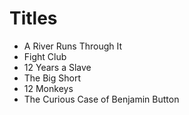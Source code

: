 
# Titles

- A River Runs Through It
- Fight Club
- 12 Years a Slave
- The Big Short
- 12 Monkeys
- The Curious Case of Benjamin Button

